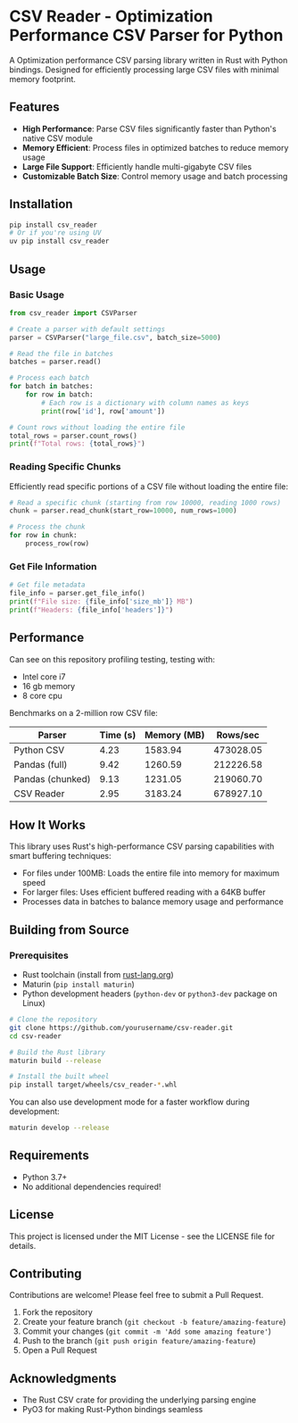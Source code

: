 # CSV Reader - Optimization Performance CSV Parser for Python

A Optimization performance CSV parsing library written in Rust with Python bindings. Designed for efficiently processing large CSV files with minimal memory footprint.

## Features

- **High Performance**: Parse CSV files significantly faster than Python's native CSV module
- **Memory Efficient**: Process files in optimized batches to reduce memory usage
- **Large File Support**: Efficiently handle multi-gigabyte CSV files
- **Customizable Batch Size**: Control memory usage and batch processing

## Installation

```bash
pip install csv_reader
# Or if you're using UV
uv pip install csv_reader
```

## Usage

### Basic Usage

```python
from csv_reader import CSVParser

# Create a parser with default settings
parser = CSVParser("large_file.csv", batch_size=5000)

# Read the file in batches
batches = parser.read()

# Process each batch
for batch in batches:
    for row in batch:
        # Each row is a dictionary with column names as keys
        print(row['id'], row['amount'])

# Count rows without loading the entire file
total_rows = parser.count_rows()
print(f"Total rows: {total_rows}")
```

### Reading Specific Chunks

Efficiently read specific portions of a CSV file without loading the entire file:

```python
# Read a specific chunk (starting from row 10000, reading 1000 rows)
chunk = parser.read_chunk(start_row=10000, num_rows=1000)

# Process the chunk
for row in chunk:
    process_row(row)
```

### Get File Information

```python
# Get file metadata
file_info = parser.get_file_info()
print(f"File size: {file_info['size_mb']} MB")
print(f"Headers: {file_info['headers']}")
```

## Performance

Can see on this repository profiling testing, testing with:
- Intel core i7
- 16 gb memory
- 8 core cpu

Benchmarks on a 2-million row CSV file:

| Parser | Time (s) | Memory (MB) | Rows/sec |
|--------|----------|-------------|----------|
| Python CSV | 4.23 | 1583.94 | 473028.05 |
| Pandas (full) | 9.42 | 1260.59 | 212226.58 |
| Pandas (chunked) | 9.13 | 1231.05 | 219060.70 |
| CSV Reader | 2.95 | 3183.24 | 678927.10 |

## How It Works

This library uses Rust's high-performance CSV parsing capabilities with smart buffering techniques:

- For files under 100MB: Loads the entire file into memory for maximum speed
- For larger files: Uses efficient buffered reading with a 64KB buffer
- Processes data in batches to balance memory usage and performance

## Building from Source

### Prerequisites

- Rust toolchain (install from [rust-lang.org](https://www.rust-lang.org/tools/install))
- Maturin (`pip install maturin`)
- Python development headers (`python-dev` or `python3-dev` package on Linux)

```bash
# Clone the repository
git clone https://github.com/yourusername/csv-reader.git
cd csv-reader

# Build the Rust library
maturin build --release

# Install the built wheel
pip install target/wheels/csv_reader-*.whl
```

You can also use development mode for a faster workflow during development:

```bash
maturin develop --release
```

## Requirements

- Python 3.7+
- No additional dependencies required!

## License

This project is licensed under the MIT License - see the LICENSE file for details.

## Contributing

Contributions are welcome! Please feel free to submit a Pull Request.

1. Fork the repository
2. Create your feature branch (`git checkout -b feature/amazing-feature`)
3. Commit your changes (`git commit -m 'Add some amazing feature'`)
4. Push to the branch (`git push origin feature/amazing-feature`)
5. Open a Pull Request

## Acknowledgments

- The Rust CSV crate for providing the underlying parsing engine
- PyO3 for making Rust-Python bindings seamless
